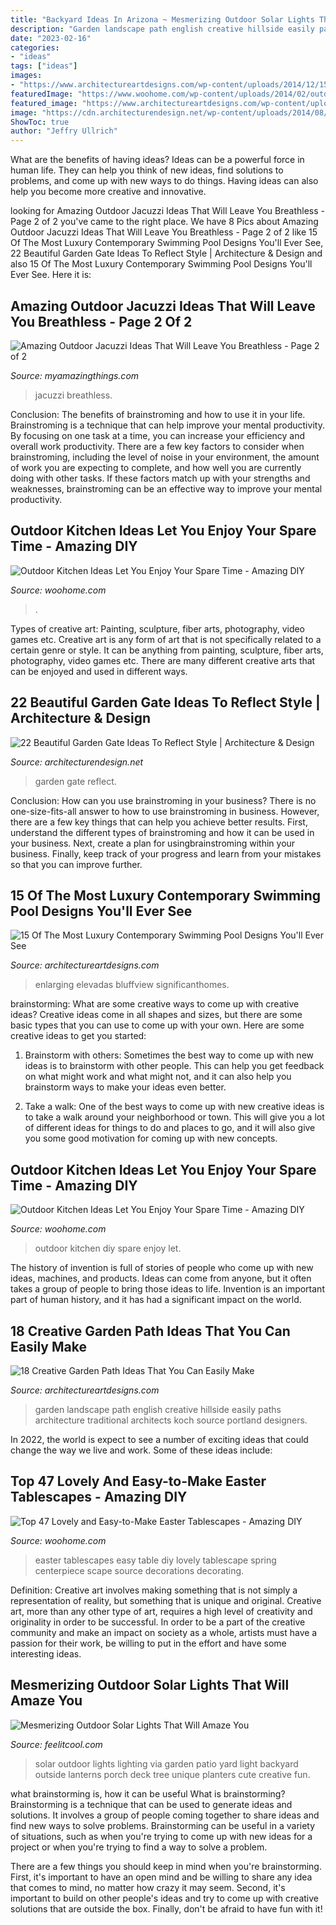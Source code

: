 ```yaml
---
title: "Backyard Ideas In Arizona ~ Mesmerizing Outdoor Solar Lights That Will Amaze You"
description: "Garden landscape path english creative hillside easily paths architecture traditional architects koch source portland designers"
date: "2023-02-16"
categories:
- "ideas"
tags: ["ideas"]
images:
- "https://www.architectureartdesigns.com/wp-content/uploads/2014/12/15-Of-The-Most-Luxury-Contemporary-Swimming-Pool-Designs-Youll-Ever-See-4.jpg"
featuredImage: "https://www.woohome.com/wp-content/uploads/2014/02/outdoor-kitchen-15.jpg"
featured_image: "https://www.architectureartdesigns.com/wp-content/uploads/2016/05/7-25.jpg"
image: "https://cdn.architecturendesign.net/wp-content/uploads/2014/08/garden-gate-4.jpg"
ShowToc: true
author: "Jeffry Ullrich"
---
```



What are the benefits of having ideas?
Ideas can be a powerful force in human life. They can help you think of new ideas, find solutions to problems, and come up with new ways to do things. Having ideas can also help you become more creative and innovative.

	

		
looking for Amazing Outdoor Jacuzzi Ideas That Will Leave You Breathless - Page 2 of 2 you've came to the right place. We have 8 Pics about Amazing Outdoor Jacuzzi Ideas That Will Leave You Breathless - Page 2 of 2 like 15 Of The Most Luxury Contemporary Swimming Pool Designs You&#039;ll Ever See, 22 Beautiful Garden Gate Ideas To Reflect Style | Architecture &amp; Design and also 15 Of The Most Luxury Contemporary Swimming Pool Designs You&#039;ll Ever See. Here it is:
		
    
## Amazing Outdoor Jacuzzi Ideas That Will Leave You Breathless - Page 2 Of 2

<img loading=lazy src="https://myamazingthings.com/wp-content/uploads/2017/04/outdoors.jpg" onerror="this.onerror=null;this.src='https://tse1.mm.bing.net/th?id=OIP.goW2g-Nkgycqx7mDJxz9ZwHaJ4&amp;pid=15.1';" alt="Amazing Outdoor Jacuzzi Ideas That Will Leave You Breathless - Page 2 of 2">

_Source: myamazingthings.com_

>jacuzzi breathless. 

	

Conclusion: The benefits of brainstroming and how to use it in your life.
Brainstroming is a technique that can help improve your mental productivity. By focusing on one task at a time, you can increase your efficiency and overall work productivity. There are a few key factors to consider when brainstroming, including the level of noise in your environment, the amount of work you are expecting to complete, and how well you are currently doing with other tasks. If these factors match up with your strengths and weaknesses, brainstroming can be an effective way to improve your mental productivity.

    
## Outdoor Kitchen Ideas Let You Enjoy Your Spare Time - Amazing DIY

<img loading=lazy src="https://www.woohome.com/wp-content/uploads/2014/02/outdoor-kitchen-15.jpg" onerror="this.onerror=null;this.src='https://tse3.mm.bing.net/th?id=OIP.aBX0IHzMpmdlZpbli8pgXgHaJ4&amp;pid=15.1';" alt="Outdoor Kitchen Ideas Let You Enjoy Your Spare Time - Amazing DIY">

_Source: woohome.com_

>. 

	

Types of creative art: Painting, sculpture, fiber arts, photography, video games etc.
Creative art is any form of art that is not specifically related to a certain genre or style. It can be anything from painting, sculpture, fiber arts, photography, video games etc. There are many different creative arts that can be enjoyed and used in different ways.

    
## 22 Beautiful Garden Gate Ideas To Reflect Style | Architecture &amp; Design

<img loading=lazy src="https://cdn.architecturendesign.net/wp-content/uploads/2014/08/garden-gate-4.jpg" onerror="this.onerror=null;this.src='https://tse3.mm.bing.net/th?id=OIP.v8dIWN7tgf6sMQfllyHVpAHaKw&amp;pid=15.1';" alt="22 Beautiful Garden Gate Ideas To Reflect Style | Architecture &amp; Design">

_Source: architecturendesign.net_

>garden gate reflect. 

	

Conclusion: How can you use brainstroming in your business?
There is no one-size-fits-all answer to how to use brainstroming in business. However, there are a few key things that can help you achieve better results. First, understand the different types of brainstroming and how it can be used in your business. Next, create a plan for usingbrainstroming within your business. Finally, keep track of your progress and learn from your mistakes so that you can improve further.

    
## 15 Of The Most Luxury Contemporary Swimming Pool Designs You&#039;ll Ever See

<img loading=lazy src="https://www.architectureartdesigns.com/wp-content/uploads/2014/12/15-Of-The-Most-Luxury-Contemporary-Swimming-Pool-Designs-Youll-Ever-See-4.jpg" onerror="this.onerror=null;this.src='https://tse4.mm.bing.net/th?id=OIP.6vfah9xf80fEnG1IP4MXVwHaE7&amp;pid=15.1';" alt="15 Of The Most Luxury Contemporary Swimming Pool Designs You&#039;ll Ever See">

_Source: architectureartdesigns.com_

>enlarging elevadas bluffview significanthomes. 

	

brainstorming: What are some creative ways to come up with creative ideas?
Creative ideas come in all shapes and sizes, but there are some basic types that you can use to come up with your own. Here are some creative ideas to get you started:
1. Brainstorm with others: Sometimes the best way to come up with new ideas is to brainstorm with other people. This can help you get feedback on what might work and what might not, and it can also help you brainstorm ways to make your ideas even better.

2. Take a walk: One of the best ways to come up with new creative ideas is to take a walk around your neighborhood or town. This will give you a lot of different ideas for things to do and places to go, and it will also give you some good motivation for coming up with new concepts.


    
## Outdoor Kitchen Ideas Let You Enjoy Your Spare Time - Amazing DIY

<img loading=lazy src="http://www.woohome.com/wp-content/uploads/2014/02/outdoor-kitchen-9.jpg" onerror="this.onerror=null;this.src='https://tse1.mm.bing.net/th?id=OIP.tFdWilu2fD_osa0H4TcVvQHaHa&amp;pid=15.1';" alt="Outdoor Kitchen Ideas Let You Enjoy Your Spare Time - Amazing DIY">

_Source: woohome.com_

>outdoor kitchen diy spare enjoy let. 

	

The history of invention is full of stories of people who come up with new ideas, machines, and products. Ideas can come from anyone, but it often takes a group of people to bring those ideas to life. Invention is an important part of human history, and it has had a significant impact on the world.

    
## 18 Creative Garden Path Ideas That You Can Easily Make

<img loading=lazy src="https://www.architectureartdesigns.com/wp-content/uploads/2016/05/7-25.jpg" onerror="this.onerror=null;this.src='https://tse4.mm.bing.net/th?id=OIP.SS728VYu9S9QU0dyzNAi3gHaJ4&amp;pid=15.1';" alt="18 Creative Garden Path Ideas That You Can Easily Make">

_Source: architectureartdesigns.com_

>garden landscape path english creative hillside easily paths architecture traditional architects koch source portland designers. 

	

In 2022, the world is expect to see a number of exciting ideas that could change the way we live and work. Some of these ideas include:

    
## Top 47 Lovely And Easy-to-Make Easter Tablescapes - Amazing DIY

<img loading=lazy src="http://www.woohome.com/wp-content/uploads/2016/02/tablescapes-for-easter-09.jpg" onerror="this.onerror=null;this.src='https://tse2.mm.bing.net/th?id=OIP.UD3yFmKND7j-Pc8wAVdu6AHaK3&amp;pid=15.1';" alt="Top 47 Lovely and Easy-to-Make Easter Tablescapes - Amazing DIY">

_Source: woohome.com_

>easter tablescapes easy table diy lovely tablescape spring centerpiece scape source decorations decorating. 

	

Definition: Creative art involves making something that is not simply a representation of reality, but something that is unique and original.
Creative art, more than any other type of art, requires a high level of creativity and originality in order to be successful. In order to be a part of the creative community and make an impact on society as a whole, artists must have a passion for their work, be willing to put in the effort and have some interesting ideas.

    
## Mesmerizing Outdoor Solar Lights That Will Amaze You

<img loading=lazy src="http://feelitcool.com/wp-content/uploads/2016/11/solar-outdoor-lighting-ideas16.jpg" onerror="this.onerror=null;this.src='https://tse4.mm.bing.net/th?id=OIP.5C5wzR_Klkuhr-jLr_Ke6AHaLF&amp;pid=15.1';" alt="Mesmerizing Outdoor Solar Lights That Will Amaze You">

_Source: feelitcool.com_

>solar outdoor lights lighting via garden patio yard light backyard outside lanterns porch deck tree unique planters cute creative fun. 

	

what brainstorming is, how it can be useful
What is brainstorming?
Brainstorming is a technique that can be used to generate ideas and solutions. It involves a group of people coming together to share ideas and find new ways to solve problems. Brainstorming can be useful in a variety of situations, such as when you're trying to come up with new ideas for a project or when you're trying to find a way to solve a problem.

There are a few things you should keep in mind when you're brainstorming. First, it's important to have an open mind and be willing to share any idea that comes to mind, no matter how crazy it may seem. Second, it's important to build on other people's ideas and try to come up with creative solutions that are outside the box. Finally, don't be afraid to have fun with it!

